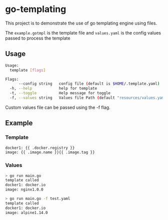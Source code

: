 # go-templating

This project is to demonstrate the use of go templating engine using files.

The `example.gotmpl` is the template file and `values.yaml` is the config values passed to process the template

## Usage
```bash
Usage:
  template [flags]

Flags:
      --config string   config file (default is $HOME/.template.yaml)
  -h, --help            help for template
  -t, --toggle          Help message for toggle
  -f, --values string   Values file Path (default "resources/values.yaml")
  ```

Custom values file can be passed using the -f flag.

## Example

### Template 
```bash
docker1: {{ .docker.registry }}
image: {{ .image.name }}{{ .image.tag }}
```

### Values
```bash
> go run main.go
template called
docker1: docker.io
image: nginx1.0.0

> go run main.go -f test.yaml
template called
docker1: docker.io
image: alpine1.14.0
```
                                    